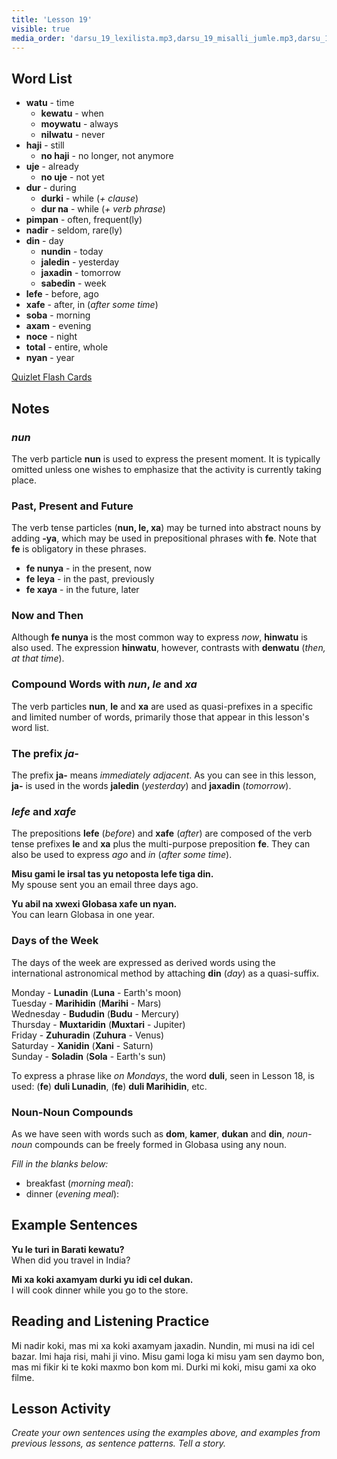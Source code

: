 ```yaml
---
title: 'Lesson 19'
visible: true
media_order: 'darsu_19_lexilista.mp3,darsu_19_misalli_jumle.mp3,darsu_19_doxoli_abyasa.mp3'
---
```


## Word List

* **watu** - time
	* **kewatu** - when
	* **moywatu** - always
	* **nilwatu** - never
* **haji** - still
	* **no haji** - no longer, not anymore
* **uje** - already
	* **no uje** - not yet
* **dur** - during
	* **durki** - while (_+ clause_)
	* **dur na** - while (_+ verb phrase_)
* **pimpan** - often, frequent(ly)
* **nadir** - seldom, rare(ly)
* **din** - day
	* **nundin** - today
	* **jaledin** - yesterday
	* **jaxadin** - tomorrow
	* **sabedin** - week
* **lefe** - before, ago
* **xafe** - after, in (_after some time_)
* **soba** - morning
* **axam** - evening
* **noce** - night
* **total** - entire, whole
* **nyan** - year

[Quizlet Flash Cards](https://quizlet.com/562519834/globasa-101-lesson-19-flash-cards/)

## Notes
### _nun_

The verb particle **nun** is used to express the present moment. It is typically omitted unless one wishes to emphasize that the activity is currently taking place. 

### Past, Present and Future

The verb tense particles (**nun, le, xa**) may be turned into abstract nouns by adding **-ya**, which may be used in prepositional phrases with **fe**. Note that **fe** is obligatory in these phrases. 

* **fe nunya** - in the present, now
* **fe leya** - in the past, previously
* **fe xaya** - in the future, later 

### Now and Then

Although **fe nunya** is the most common way to express _now_, **hinwatu** is also used. The expression **hinwatu**, however, contrasts with **denwatu** (_then, at that time_). 

### Compound Words with _nun_, _le_ and _xa_

The verb particles **nun**, **le** and **xa** are used as quasi-prefixes in a specific and limited number of words, primarily those that appear in this lesson's word list.

### The prefix _ja-_

The prefix **ja-** means _immediately adjacent_. As you can see in this lesson, **ja-** is used in the words **jaledin** (_yesterday_) and **jaxadin** (_tomorrow_). 

### _lefe_ and _xafe_

The prepositions **lefe** (_before_) and **xafe** (_after_) are composed of the verb tense prefixes **le** and **xa** plus the multi-purpose preposition **fe**. They can also be used to express _ago_ and _in_ (_after some time_). 

**Misu gami le irsal tas yu netoposta lefe tiga din.**  
My spouse sent you an email three days ago.

**Yu abil na xwexi Globasa xafe un nyan.**  
You can learn Globasa in one year.

### Days of the Week

The days of the week are expressed as derived words using the international astronomical method by attaching **din** (_day_) as a quasi-suffix. 

Monday - **Lunadin** (**Luna** - Earth's moon)  
Tuesday - **Marihidin** (**Marihi** - Mars)  
Wednesday - **Bududin** (**Budu** - Mercury)  
Thursday - **Muxtaridin** (**Muxtari** - Jupiter)  
Friday - **Zuhuradin** (**Zuhura** - Venus)  
Saturday - **Xanidin** (**Xani** - Saturn)  
Sunday - **Soladin** (**Sola** - Earth's sun)  

To express a phrase like _on Mondays_, the word **duli**, seen in Lesson 18, is used: (**fe**) **duli Lunadin**, (**fe**) **duli Marihidin**, etc. 

### Noun-Noun Compounds

As we have seen with words such as **dom**, **kamer**, **dukan** and **din**, _noun-noun_ compounds can be freely formed in Globasa using any noun. 

_Fill in the blanks below:_

* breakfast (_morning meal_):
* dinner (_evening meal_):

## Example Sentences

**Yu le turi in Barati kewatu?**  
When did you travel in India?

**Mi xa koki axamyam durki yu idi cel dukan.**  
I will cook dinner while you go to the store.

## Reading and Listening Practice

Mi nadir koki, mas mi xa koki axamyam jaxadin. Nundin, mi musi na idi cel bazar. Imi haja risi, mahi ji vino. Misu gami loga ki misu yam sen daymo bon, mas mi fikir ki te koki maxmo bon kom mi. Durki mi koki, misu gami xa oko filme. 

## Lesson Activity

_Create your own sentences using the examples above, and examples from previous lessons, as sentence patterns. Tell a story._
